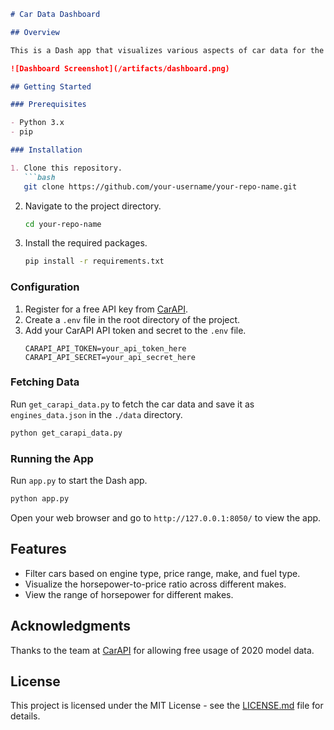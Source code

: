 ```markdown
# Car Data Dashboard

## Overview

This is a Dash app that visualizes various aspects of car data for the year 2020. The app allows you to filter data based on engine type, price range, make, and fuel type. It provides insights into the horsepower-to-price ratio and the range of horsepower across different makes.

![Dashboard Screenshot](/artifacts/dashboard.png)

## Getting Started

### Prerequisites

- Python 3.x
- pip

### Installation

1. Clone this repository.
   ```bash
   git clone https://github.com/your-username/your-repo-name.git
   ```
2. Navigate to the project directory.
   ```bash
   cd your-repo-name
   ```
3. Install the required packages.
   ```bash
   pip install -r requirements.txt
   ```

### Configuration

1. Register for a free API key from [CarAPI](https://carapi.app/register).
2. Create a `.env` file in the root directory of the project.
3. Add your CarAPI API token and secret to the `.env` file.
   ```env
   CARAPI_API_TOKEN=your_api_token_here
   CARAPI_API_SECRET=your_api_secret_here
   ```

### Fetching Data

Run `get_carapi_data.py` to fetch the car data and save it as `engines_data.json` in the `./data` directory.

```bash
python get_carapi_data.py
```

### Running the App

Run `app.py` to start the Dash app.

```bash
python app.py
```

Open your web browser and go to `http://127.0.0.1:8050/` to view the app.

## Features

- Filter cars based on engine type, price range, make, and fuel type.
- Visualize the horsepower-to-price ratio across different makes.
- View the range of horsepower for different makes.

## Acknowledgments

Thanks to the team at [CarAPI](https://carapi.app/api) for allowing free usage of 2020 model data.

## License

This project is licensed under the MIT License - see the [LICENSE.md](LICENSE.md) file for details.
```
